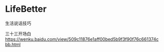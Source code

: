 # LifeBetter
生活说话技巧

三十三开场白<br/>
https://wenku.baidu.com/view/509c11876e1aff00bed5b9f3f90f76c661374cbb.html

